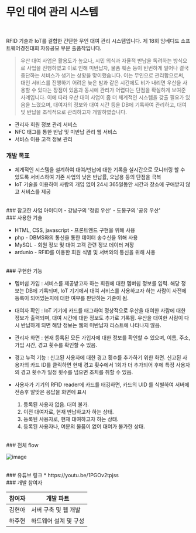 # 무인 대여 관리 시스템

<br/>

RFID 기술과 IoT를 결합한 간단한 무인 대여 관리 시스템입니다.
제 18회 임베디드 소프트웨어경진대회 자유공모 부문 출품작입니다.


> 우산 대여 사업은 활용도가 높으나, 시민 의식과 자율적 반납을 독려하는 방식으로 사업을 진행하였고 
> 이로 인해 미반납자, 물품 훼손 등이 빈번하게 일어나 결국 중단하는 서비스가 생기는 상황을 맞이했습니다.
> 이는 무인으로 관리함으로써, 대인 서비스를 진행하기 어려운 늦은 밤과 같은 시간에도 
> 비가 내리면 우산을 사용할 수 있다는 장점이 있음과 동시에 관리가 어렵다는 단점을 확실하게 보여준 사례입니다.
> 이에 따라 우산 대여 사업이 좀 더 체계적인 시스템을 갖출 필요가 있음을 느꼈으며, 
> 대여자의 정보와 대여 시간 등을 DB에 기록하여 관리하고, 대여 및 반납을 조직적으로 관리하고자 개발하였습니다.

  - 관리자 회원 정보 관리 서비스
  - NFC 태그를 통한 반납 및 미반납 관리 웹 서비스
  - 서비스 이용 고객 정보 관리


### 개발 목표

  - 체계적인 시스템을 설계하여 대여/반납에 대한 기록을 실시간으로 모니터링 할 수 있도록 서비스하여 기존 사업의 낮은 반납률, 오남용 등의 단점을 극복
  - IoT 기술을 이용하여 사람의 개입 없이 24시 365일동안 시간과 장소에 구애받지 않고 서비스를 제공

<br/>
### 참고한 사업 아이디어
  - 강남구의 '청렴 우산'
  - 도봉구의 '공유 우산'

<br/>
### 사용한 기술

* HTML, CSS, javascript - 프론트엔드 구현을 위해 사용
* php - DBMS와의 통신을 통한 데이터 송수신을 위해 사용
* MySQL - 회원 정보 및 대여 고객 관련 정보 데이터 저장
* ardunio - RFID를 이용한 회원 식별 및 서버와의 통신을 위해 사용

<br/>
### 구현한 기능

* 멤버쉽 가입 : 서비스를 제공받고자 하는 회원에 대한 멤버쉽 정보를 입력. 
  해당 정보는 DB에 기록되며, IoT 기기에서 대여 서비스를 사용하고자 하는 사람이 
  사전에 등록이 되어있는지에 대한 여부를 판단하는 기준이 됨.

* 대여자 확인 : IoT 기기에 카드를 태그하여 정상적으로 우산을 대여한 사람에 대한 정보가 출력되며, 
  대여 시간에 대한 정보도 추가로 기록됨.
  우산을 대여한 사람이 다시 반납하게 되면 해당 정보는 웹의 미반납자 리스트에 나타나지 않음.

* 관리자 화면 : 현재 등록된 모든 가입자에 대한 정보를 확인할 수 있으며, 
  이름, 주소, 가입 시간, 경고 횟수를 확인할 수 있음.

* 경고 누적 기능 : 신고된 사용자에 대한 경고 횟수를 추가하기 위한 화면. 
  신고된 사용자의 카드 ID를 클릭하면 현재 경고 횟수에서 1회가 더 추가되어 
  후에 특정 사용자의 경고 횟수가 일정 횟수를 넘으면 조치를 취할 수 있음.

* 사용자가 기기의 RFID reader에 카드를 태깅하면, 카드의 UID 를 식별하여 서버에 전송후 알맞은 응답을 화면에 표시
  1. 등록된 사용자 없음. 대여 불가.
  2. 이전 대여자로, 현재 반납하고자 하는 상태.
  3. 등록된 사용자로, 현재 대여하고자 하는 상태.
  4. 등록된 사용자나, 여분의 물품이 없어 대여가 불가한 상태.

<br/>
### 전체 flow

![image](https://user-images.githubusercontent.com/65345381/104725504-88a16200-5775-11eb-87cc-8cdaa4cee7b2.png)

<br/>
### 유튜브 링크
* https://youtu.be/1PGOv2tpjss

<br/>
### 개발 참여자

| 참여자 | 개발 파트 |
| ------ | ------ |
| 김현아 | 서버 구축 및 웹 개발 | 
| 하주현 | 하드웨어 설계 및 구성 | 
